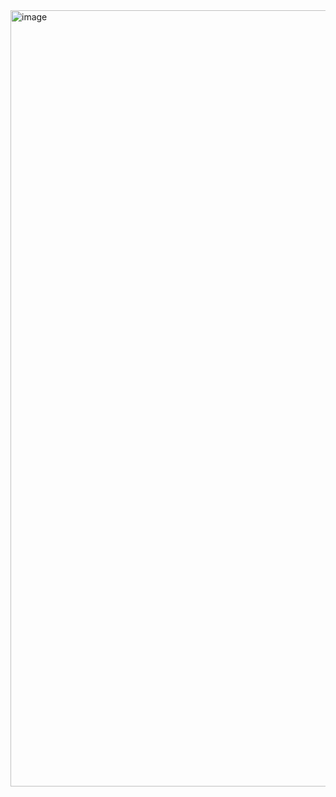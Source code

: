 <img width="1242" alt="image" src="https://github.com/user-attachments/assets/355fc4a8-38d7-4972-ae07-532610484e1e" />

